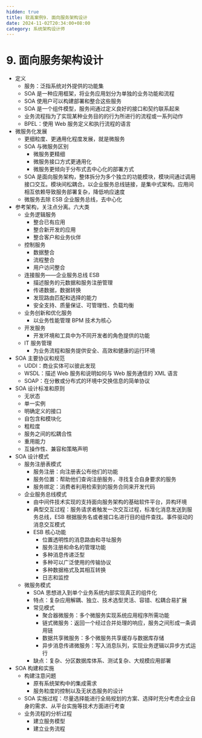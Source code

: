 ```yaml
---
hidden: true
title: 软高案例9. 面向服务架构设计
date: 2024-11-02T20:34:00+08:00
category: 系统架构设计师
---
```

# 9. 面向服务架构设计

- 定义
  - 服务：泛指系统对外提供的功能集
  - SOA 是一种应用框架，将业务应用划分为单独的业务功能和流程
  - SOA 使用户可以构建部署和整合这些服务
  - SOA 是一个组件模型，服务间通过定义良好的接口和契约联系起来
  - 业务流程指为了实现某种业务目的的行为所进行的流程或一系列动作
  - BPEL：使用 Web 服务定义和执行流程的语言
- 微服务化发展
  - 更细粒度、更通用化程度发展，就是微服务
  - SOA 与微服务区别
    - 微服务更精细
    - 微服务接口方式更通用化
    - 微服务更倾向于分布式去中心化的部署方式
  - SOA 是面向服务架构，整体拆分为多个独立的功能模块，模块间通过调用接口交互。模块间松耦合。以企业服务总线链接，是集中式架构。应用间相互依赖导致服务部署复杂，降低响应速度
  - 微服务去除 ESB 企业服务总线，去中心化
- 参考架构，关注点分离。六大类
  - 业务逻辑服务
    - 整合已有应用
    - 整合新开发的应用
    - 整合客户和业务伙伴
  - 控制服务
    - 数据整合
    - 流程整合
    - 用户访问整合
  - 连接服务——企业服务总线 ESB
    - 描述服务的元数据和服务注册管理
    - 传递数据，数据转换
    - 发现路由匹配和选择的能力
    - 安全支持、质量保证、可管理性、负载均衡
  - 业务创新和优化服务
    - 以业务性能管理 BPM 技术为核心
  - 开发服务
    - 开发环境和工具中为不同开发者的角色提供的功能
  - IT 服务管理
    - 为业务流程和服务提供安全、高效和健康的运行环境
- SOA 主要协议和规范
  - UDDI：商业实体可以彼此发现
  - WSDL：描述 Web 服务和说明如何与 Web 服务通信的 XML 语言
  - SOAP：在分散或分布式的环境中交换信息的简单协议
- SOA 设计标准和原则
  - 无状态
  - 单一实例
  - 明确定义的接口
  - 自包含和模块化
  - 粗粒度
  - 服务之间的松耦合性
  - 重用能力
  - 互操作性、兼容和策略声明
- SOA 设计模式
  - 服务注册表模式
    - 服务注册：向注册表公布他们的功能
    - 服务位置：帮助他们查询注册服务，寻找复合自身要求的服务
    - 服务绑定：消费者利用检索到的服务合同来开发代码
  - 企业服务总线模式
    - 由中间件技术实现的支持面向服务架构的基础软件平台，异构环境
    - 典型交互过程：服务请求者触发一次交互过程，标准化消息发送到服务总线，ESB 根据服务名或者接口名进行目的组件查找。事件驱动的消息交互模式
    - ESB 核心功能
      - 位置透明性的消息路由和寻址服务
      - 服务注册和命名的管理功能
      - 多种消息传递泛型
      - 多种可以广泛使用的传输协议
      - 多种数据格式及其相互转换
      - 日志和监控
  - 微服务模式
    - SOA 思想进入到单个业务系统内部实现真正的组件化
    - 特点：复杂应用解耦、独立、技术选型灵活、容错、松耦合易扩展
    - 常见模式
      - 聚合器微服务：多个微服务实现系统应用程序所需功能
      - 链式微服务：返回一个经过合并处理的响应，服务之间形成一条调用链
      - 数据共享微服务：多个微服务共享缓存与数据库存储
      - 异步消息传递微服务：写入消息队列，实现业务逻辑以异步方式运行
    - 缺点：复杂、分区数据库体系、测试复杂、大规模应用部署
- SOA 构建和实施
  - 构建注意问题
    - 原有系统架构中的集成需求
    - 服务粒度的控制以及无状态服务的设计
  - SOA 实施过程：尽量选择能进行全局规划的方案、选择时充分考虑企业自身的需求、从平台实施等技术方面进行考查
  - 业务流程的分析过程
    - 建立服务模型
    - 建立业务流程